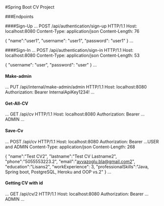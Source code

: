 #Spring Boot CV Project

###Endpoints

####Sign-Up
...
POST /api/authentication/sign-up HTTP/1.1
Host: localhost:8080
Content-Type: application/json
Content-Length: 76

{
"name":"user1",
"username": "user1",
"password": "user1"
}
...

####Sign-In
...
POST /api/authentication/sign-in HTTP/1.1
Host: localhost:8080
Content-Type: application/json
Content-Length: 53

{
"username": "user",
"password": "user"
}
...

#### Make-admin
...
PUT /api/internal/make-admin/admin HTTP/1.1
Host: localhost:8080
Authorization: Bearer InternalApiKey1234!
...

#### Get-All-CV
...
GET /api/cv HTTP/1.1
Host: localhost:8080
Authorization: Bearer ... ADMIN
...


#### Save-Cv
...
POST /api/cv HTTP/1.1
Host: localhost:8080
Authorization: Bearer ...USER and ADMIN
Content-Type: application/json
Content-Length: 268

{
"name":"Test CV2",
"lastname":"Test CV Lastname2",
"phone":"5055553223.2",
"email":"ayvazoglu.bla@gmail.com2",
"education":"Lisans2",
"workExperience": 3,
"professionalSkills":"Java, Spring boot, PostgreSQL, Heroku and OOP vs.2"
}
...

#### Getting CV with id
...
GET /api/cv/2 HTTP/1.1
Host: localhost:8080
Authorization: Bearer ... ADMIN
...